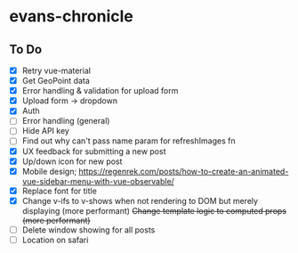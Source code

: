 # evans-chronicle

## To Do

- [x] Retry vue-material
- [x] Get GeoPoint data
- [x] Error handling & validation for upload form
- [x] Upload form -> dropdown
- [x] Auth
- [ ] Error handling (general)
- [ ] Hide API key
- [ ] Find out why can't pass name param for refreshImages fn
- [x] UX feedback for submitting a new post
- [x] Up/down icon for new post
- [x] Mobile design; https://regenrek.com/posts/how-to-create-an-animated-vue-sidebar-menu-with-vue-observable/
- [x] Replace font for title
- [x] Change v-ifs to v-shows when not rendering to DOM but merely displaying (more performant)
      ~~Change template logic to computed props (more performant)~~
- [ ] Delete window showing for all posts
- [ ] Location on safari
